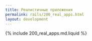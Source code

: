 ```yaml
---
title: Реалистичные приложения
permalink: rails/200_real_apps.html
layout: development
---
```


{% include 200_real_apps.md.liquid %}
